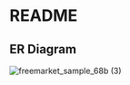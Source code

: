 # README

## ER Diagram

![freemarket_sample_68b (3)](https://user-images.githubusercontent.com/59346949/74318084-e6883580-4dbf-11ea-9b32-e2581b593492.png)


